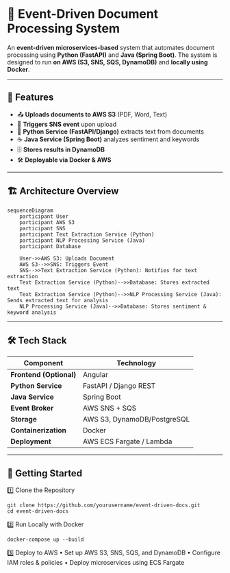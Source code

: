 # 📄 Event-Driven Document Processing System

An **event-driven microservices-based** system that automates document processing using **Python (FastAPI)** and **Java (Spring Boot)**. The system is designed to run **on AWS (S3, SNS, SQS, DynamoDB)** and **locally using Docker**.

---

## 🌟 Features
- 📤 **Uploads documents to AWS S3** (PDF, Word, Text)
- 🔔 **Triggers SNS event** upon upload
- 🐍 **Python Service (FastAPI/Django)** extracts text from documents
- ☕ **Java Service (Spring Boot)** analyzes sentiment and keywords
- 🗄 **Stores results in DynamoDB**
- 🛠 **Deployable via Docker & AWS**

---

## 🏗 Architecture Overview

```mermaid
sequenceDiagram
    participant User
    participant AWS S3
    participant SNS
    participant Text Extraction Service (Python)
    participant NLP Processing Service (Java)
    participant Database

    User->>AWS S3: Uploads Document
    AWS S3-->>SNS: Triggers Event
    SNS-->>Text Extraction Service (Python): Notifies for text extraction
    Text Extraction Service (Python)-->>Database: Stores extracted text
    Text Extraction Service (Python)-->>NLP Processing Service (Java): Sends extracted text for analysis
    NLP Processing Service (Java)-->>Database: Stores sentiment & keyword analysis
```

---

## 🛠 Tech Stack

| Component          | Technology                     |
|-------------------|--------------------------------|
| **Frontend (Optional)** | Angular  |
| **Python Service** | FastAPI / Django REST        |
| **Java Service**   | Spring Boot                   |
| **Event Broker**   | AWS SNS + SQS                 |
| **Storage**        | AWS S3, DynamoDB/PostgreSQL   |
| **Containerization** | Docker                      |
| **Deployment**    | AWS ECS Fargate / Lambda      |

---

## 🚀 Getting Started

1️⃣ Clone the Repository
```
git clone https://github.com/yourusername/event-driven-docs.git
cd event-driven-docs
```

2️⃣ Run Locally with Docker
```
docker-compose up --build
```

3️⃣ Deploy to AWS
	•	Set up AWS S3, SNS, SQS, and DynamoDB
	•	Configure IAM roles & policies
	•	Deploy microservices using ECS Fargate
